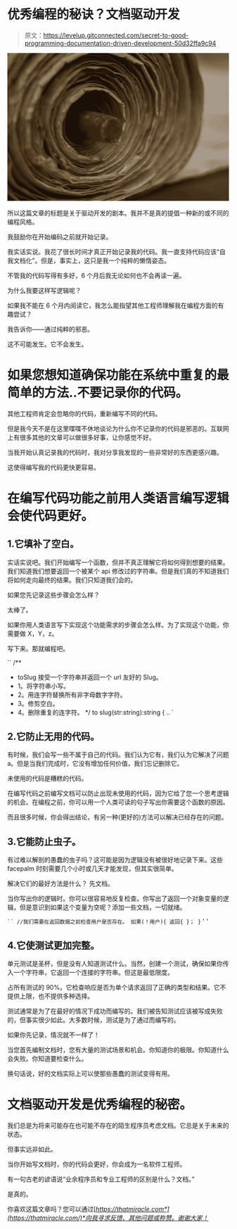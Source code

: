 # 优秀编程的秘诀？文档驱动开发

> 原文：<https://levelup.gitconnected.com/secret-to-good-programming-documentation-driven-development-50d32ffa9c94>

![](img/0b9944de7ec108f73f1f7d63f8af3d13.png)

所以这篇文章的标题是关于驱动开发的剧本。我并不是真的提倡一种新的或不同的编程风格。

我鼓励你在开始编码之前就开始记录。

我实话实说。我花了很长时间才真正开始记录我的代码。我一直支持代码应该“自我文档化”。但是，事实上，这只是我一个纯粹的懒惰姿态。

不管我的代码写得有多好，6 个月后我无论如何也不会再读一遍。

为什么我要这样写逻辑呢？

如果我不能在 6 个月内阅读它，我怎么能指望其他工程师理解我在编程方面的有趣尝试？

我告诉你——通过纯粹的邪恶。

这不可能发生。它不会发生。

# 如果您想知道确保功能在系统中重复的最简单的方法..不要记录你的代码。

其他工程师肯定会忽略你的代码，重新编写不同的代码。

但是我今天不是在这里喋喋不休地谈论为什么你不记录你的代码是邪恶的。互联网上有很多其他的文章可以做很多好事，让你感觉不好。

当我开始认真记录我的代码时，我对分享我发现的一些非常好的东西更感兴趣。

这使得编写我的代码更快更容易。

# 在编写代码功能之前用人类语言编写逻辑会使代码更好。

## 1.它填补了空白。

实话实说吧。我们开始编写一个函数，但并不真正理解它将如何得到想要的结果。我们知道我们想要返回一个被某个 api 修改过的字符串。但是我们真的不知道我们将如何走向最终的结果。我们只知道我们会的。

如果您先记录这些步骤会怎么样？

太棒了。

如果你用人类语言写下实现这个功能需求的步骤会怎么样。为了实现这个功能，你需要做 X，Y，z。

写下来。那就编程吧。

``
/**
* toSlug 接受一个字符串并返回一个 url 友好的 Slug。
* 1。将字符串小写。
* 2。用连字符替换所有非字母数字字符。
* 3。修剪空白。
* 4。删除重复的连字符。
*/
to slug(str:string):string {
..
`

## 2.它防止无用的代码。

有时候，我们会写一些不属于自己的代码。我们认为它有，我们认为它解决了问题 a。但是当我们完成时，它没有增加任何价值，我们忘记删除它。

未使用的代码是糟糕的代码。

在编写代码之前编写文档可以防止出现未使用的代码，因为它给了您一个思考逻辑的机会。在编程之前，你可以用一个人类可读的句子写出你需要这个函数的原因。

而且很多时候，你会得出结论，有另一种(更好的)方法可以解决已经存在的问题。

## 3.它能防止虫子。

有过难以解剖的愚蠢的虫子吗？这可能是因为逻辑没有被很好地记录下来。这些 facepalm 时刻需要几个小时或几天才能发现，但其实很简单。

解决它们的最好方法是什么？
先文档。

当你写出你的逻辑时。你可以很容易地反复检查。你写出了返回一个对象变量的逻辑，但是意识到如果这个变量为空呢？添加一些文档，一切就绪。

` ``
//我们需要在返回数据之前检查用户是否存在。
如果(！用户){
返回{ }；
}
` ' '

## 4.它使测试更加完整。

单元测试是圣杯，但是没有人知道测试什么。当然，创建一个测试，确保如果你传入一个字符串，它返回一个连接的字符串。但这是最低限度。

占所有测试的 90%。它检查响应是否为单个请求返回了正确的类型和结果。它不提供上限，也不提供多种选择。

测试通常是为了在最好的情况下成功而编写的。我们被告知测试应该被写成失败的，但事实很少如此。大多数时候，测试是为了通过而编写的。

如果你先记录，情况就不一样了！

当您首先编制文档时，您有大量的测试场景和机会。你知道你的极限。你知道什么会失败。你知道要检查什么。

换句话说，好的文档实际上可以使那些愚蠢的测试变得有用。

# 文档驱动开发是优秀编程的秘密。

我们总是为将来可能存在也可能不存在的陌生程序员考虑文档。它总是关于未来的状态。

但事实远非如此。

当你开始写文档时，你的代码会更好，你会成为一名软件工程师。

有一句古老的谚语说“业余程序员和专业工程师的区别是什么？文档。”

是真的。

你喜欢这篇文章吗？您可以通过[*https://thatmiracle.com*](https://thatmiracle.com/)*向我寻求反馈、其他问题或称赞。谢谢大家！*